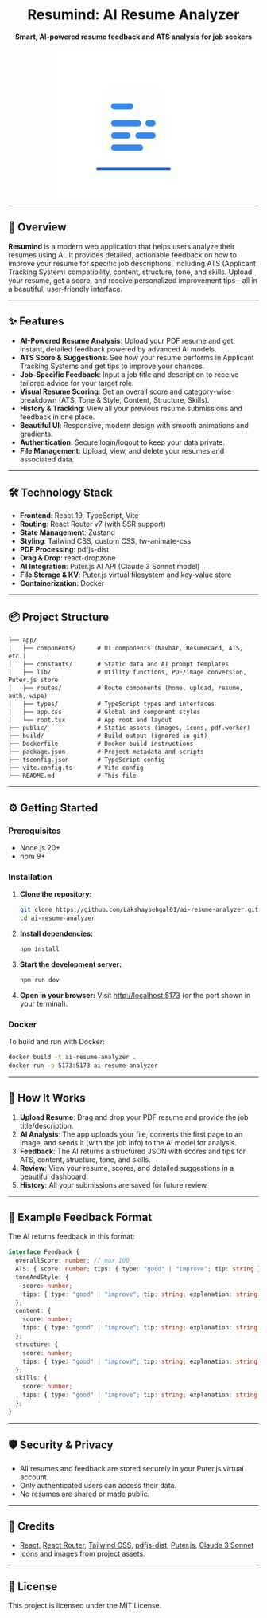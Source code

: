 <div align="center">
  <h1>Resumind: AI Resume Analyzer</h1>
  <p><strong>Smart, AI-powered resume feedback and ATS analysis for job seekers</strong></p>
  <img src="./public/images/resume-scan.gif" alt="Resume Scan" width="300" />
</div>

---

## 🚀 Overview

**Resumind** is a modern web application that helps users analyze their resumes using AI. It provides detailed, actionable feedback on how to improve your resume for specific job descriptions, including ATS (Applicant Tracking System) compatibility, content, structure, tone, and skills. Upload your resume, get a score, and receive personalized improvement tips—all in a beautiful, user-friendly interface.

---

## ✨ Features

- **AI-Powered Resume Analysis**: Upload your PDF resume and get instant, detailed feedback powered by advanced AI models.
- **ATS Score & Suggestions**: See how your resume performs in Applicant Tracking Systems and get tips to improve your chances.
- **Job-Specific Feedback**: Input a job title and description to receive tailored advice for your target role.
- **Visual Resume Scoring**: Get an overall score and category-wise breakdown (ATS, Tone & Style, Content, Structure, Skills).
- **History & Tracking**: View all your previous resume submissions and feedback in one place.
- **Beautiful UI**: Responsive, modern design with smooth animations and gradients.
- **Authentication**: Secure login/logout to keep your data private.
- **File Management**: Upload, view, and delete your resumes and associated data.

---

## 🛠️ Technology Stack

- **Frontend**: React 19, TypeScript, Vite
- **Routing**: React Router v7 (with SSR support)
- **State Management**: Zustand
- **Styling**: Tailwind CSS, custom CSS, tw-animate-css
- **PDF Processing**: pdfjs-dist
- **Drag & Drop**: react-dropzone
- **AI Integration**: Puter.js AI API (Claude 3 Sonnet model)
- **File Storage & KV**: Puter.js virtual filesystem and key-value store
- **Containerization**: Docker

---

## 📦 Project Structure

```
├── app/
│   ├── components/      # UI components (Navbar, ResumeCard, ATS, etc.)
│   ├── constants/       # Static data and AI prompt templates
│   ├── lib/             # Utility functions, PDF/image conversion, Puter.js store
│   ├── routes/          # Route components (home, upload, resume, auth, wipe)
│   ├── types/           # TypeScript types and interfaces
│   ├── app.css          # Global and component styles
│   └── root.tsx         # App root and layout
├── public/              # Static assets (images, icons, pdf.worker)
├── build/               # Build output (ignored in git)
├── Dockerfile           # Docker build instructions
├── package.json         # Project metadata and scripts
├── tsconfig.json        # TypeScript config
├── vite.config.ts       # Vite config
└── README.md            # This file
```

---

## ⚙️ Getting Started

### Prerequisites

- Node.js 20+
- npm 9+

### Installation

1. **Clone the repository:**
   ```bash
   git clone https://github.com/Lakshaysehgal01/ai-resume-analyzer.git
   cd ai-resume-analyzer
   ```
2. **Install dependencies:**
   ```bash
   npm install
   ```
3. **Start the development server:**
   ```bash
   npm run dev
   ```
4. **Open in your browser:**
   Visit [http://localhost:5173](http://localhost:5173) (or the port shown in your terminal).

### Docker

To build and run with Docker:

```bash
docker build -t ai-resume-analyzer .
docker run -p 5173:5173 ai-resume-analyzer
```

---

## 🧠 How It Works

1. **Upload Resume**: Drag and drop your PDF resume and provide the job title/description.
2. **AI Analysis**: The app uploads your file, converts the first page to an image, and sends it (with the job info) to the AI model for analysis.
3. **Feedback**: The AI returns a structured JSON with scores and tips for ATS, content, structure, tone, and skills.
4. **Review**: View your resume, scores, and detailed suggestions in a beautiful dashboard.
5. **History**: All your submissions are saved for future review.

---

## 📝 Example Feedback Format

The AI returns feedback in this format:

```ts
interface Feedback {
  overallScore: number; // max 100
  ATS: { score: number; tips: { type: "good" | "improve"; tip: string }[] };
  toneAndStyle: {
    score: number;
    tips: { type: "good" | "improve"; tip: string; explanation: string }[];
  };
  content: {
    score: number;
    tips: { type: "good" | "improve"; tip: string; explanation: string }[];
  };
  structure: {
    score: number;
    tips: { type: "good" | "improve"; tip: string; explanation: string }[];
  };
  skills: {
    score: number;
    tips: { type: "good" | "improve"; tip: string; explanation: string }[];
  };
}
```

---

## 🛡️ Security & Privacy

- All resumes and feedback are stored securely in your Puter.js virtual account.
- Only authenticated users can access their data.
- No resumes are shared or made public.

---

## 🙏 Credits

- [React](https://react.dev/), [React Router](https://reactrouter.com/), [Tailwind CSS](https://tailwindcss.com/), [pdfjs-dist](https://github.com/mozilla/pdfjs-dist), [Puter.js](https://puter.com/), [Claude 3 Sonnet](https://www.anthropic.com/claude)
- Icons and images from project assets.

---

## 📄 License

This project is licensed under the MIT License.
